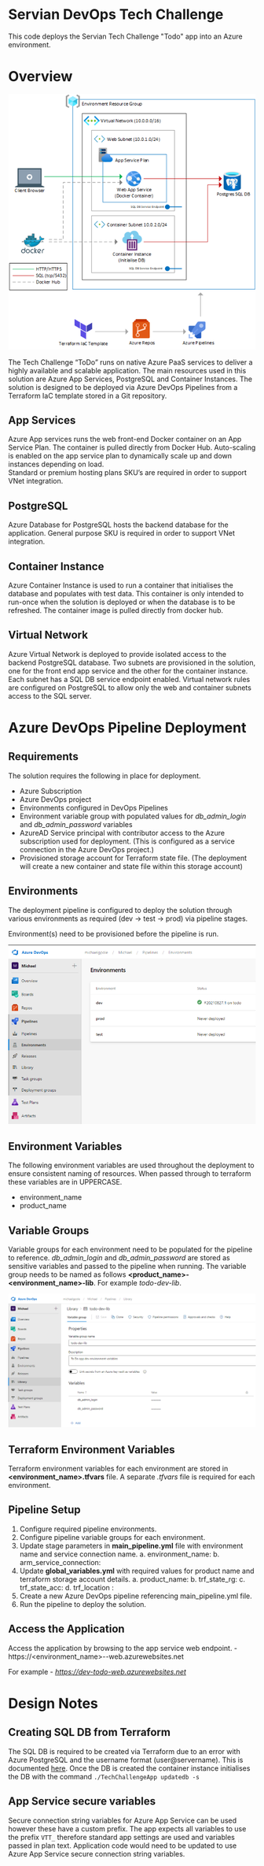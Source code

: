 # Servian DevOps Tech Challenge
This code deploys the Servian Tech Challenge "Todo" app into an Azure environment.

# Overview
![Azure ToDo app overview](/doc/img/azure_diagram.png "Azure Diagram")

The Tech Challenge “ToDo” runs on native Azure PaaS services to deliver a highly available and scalable application. The main resources used in this solution are Azure App Services, PostgreSQL and Container Instances.
The solution is designed to be deployed via Azure DevOps Pipelines from a Terraform IaC template stored in a Git repository.

## App Services
Azure App services runs the web front-end Docker container on an App Service Plan. The container is pulled directly from Docker Hub.
Auto-scaling is enabled on the app service plan to dynamically scale up and down instances depending on load.  
Standard or premium hosting plans SKU’s are required in order to support VNet integration.

## PostgreSQL
Azure Database for PostgreSQL hosts the backend database for the application.
General purpose SKU is required in order to support VNet integration.

## Container Instance
Azure Container Instance is used to run a container that initialises the database and populates with test data. This container is only intended to run-once when the solution is deployed or when the database is to be refreshed. 
The container image is pulled directly from docker hub.

## Virtual Network
Azure Virtual Network is deployed to provide isolated access to the backend PostgreSQL database. Two subnets are provisioned in the solution, one for the front end app service and the other for the container instance. Each subnet has a SQL DB service endpoint enabled. 
Virtual network rules are configured on PostgreSQL to allow only the web and container subnets access to the SQL server. 

# Azure DevOps Pipeline Deployment

## Requirements
The solution requires the following in place for deployment.
- Azure Subscription
- Azure DevOps project
- Environments configured in DevOps Pipelines
- Environment variable group with populated values for *db_admin_login* and *db_admin_password* variables
- AzureAD Service principal with contributor access to the Azure subscription used for deployment. (This is configured as a service connection in the Azure DevOps project.)
- Provisioned storage account for Terraform state file. (The deployment will create a new container and state file within this storage account)

## Environments
The deployment pipeline is configured to deploy the solution through various environments as required (dev → test → prod) via pipeline stages. 

Environment(s) need to be provisioned before the pipeline is run.

![Azure DevOps Pipeline Environments](/doc/img/devops_environments.png "DevOps Environments")

## Environment Variables
The following environment variables are used throughout the deployment to ensure consistent naming of resources. When passed through to terraform these variables are in UPPERCASE.

- environment_name
- product_name

## Variable Groups
Variable groups for each environment need to be populated for the pipeline to reference. *db_admin_login* and *db_admin_password* are stored as sensitive variables and passed to the pipeline when running. 
The variable group needs to be named as follows **<product_name>-<environment_name>-lib**. For example *todo-dev-lib*.

![Azure DevOps Pipeline Variable Group](/doc/img/devops_variable_group.png "DevOps Variables")

## Terraform Environment Variables
Terraform environment variables for each environment are stored in **<environment_name>.tfvars** file. A separate *.tfvars* file is required for each environment.

## Pipeline Setup
1. Configure required pipeline environments.
2. Configure pipeline variable groups for each environment.
3. Update stage parameters in **main_pipeline.yml** file with environment name and service connection name. 
    a. environment_name:<env> 
    b. arm_service_connection:<service connection name>
4. Update **global_variables.yml** with required values for product name and terraform storage account details. 
    a. product_name: <product name>
    b. trf_state_rg: <storage account resource group> 
    c. trf_state_acc: <storage account name> 
    d. trf_location : <storage account location> 
5. Create a new Azure DevOps pipeline referencing main_pipeline.yml file. 
6. Run the pipeline to deploy the solution. 

## Access the Application
Access the application by browsing to the app service web endpoint. - https://<environment_name>-<product>-web.azurewebsites.net

For example - *https://dev-todo-web.azurewebsites.net*

# Design Notes

## Creating SQL DB from Terraform
The SQL DB is required to be created via Terraform due to an error with Azure PostgreSQL and the username format (user@servername). This is documented [here](https://github.com/servian/TechChallengeApp/issues/49). 
Once the DB is created the container instance initialises the DB with the command `./TechChallengeApp updatedb -s` 

## App Service secure variables
Secure connection string variables for Azure App Service can be used however these have a custom prefix. The app expects all variables to use the prefix `VTT_` therefore standard app settings are used and variables passed in plan text.
Application code would need to be updated to use Azure App Service secure connection string variables. 